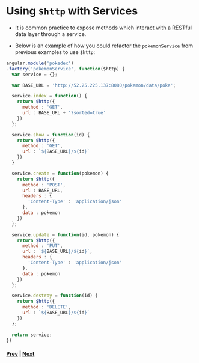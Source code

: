 # Using `$http` with Services

* It is common practice to expose methods which interact with a RESTful data layer through a service.

* Below is an example of how you could refactor the `pokemonService` from previous examples to use `$http`:

```js
angular.module('pokedex')
.factory('pokemonService', function($http) {
  var service = {};

  var BASE_URL = 'http://52.25.225.137:8080/pokemon/data/poke';

  service.index = function() {
    return $http({
      method : 'GET',
      url : BASE_URL + '?sorted=true'
    })
  };

  service.show = function(id) {
    return $http({
      method : 'GET',
      url : `${BASE_URL}/${id}`
    })
  }

  service.create = function(pokemon) {
    return $http({
      method : 'POST',
      url : BASE_URL,
      headers : {
        'Content-Type' : 'application/json'
      },
      data : pokemon
    })
  };

  service.update = function(id, pokemon) {
    return $http({
      method : 'PUT',
      url : `${BASE_URL}/${id}`,
      headers : {
        'Content-Type' : 'application/json'
      },
      data : pokemon
    })
  };

  service.destroy = function(id) {
    return $http({
      method : 'DELETE',
      url : `${BASE_URL}/${id}`
    })
  };

  return service;
})
```

#### [Prev](http-promise.md) | [Next](pokemon-lab.md)
